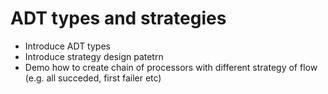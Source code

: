 # ADT types and strategies

- Introduce ADT types
- Introduce strategy design patetrn
- Demo how to create chain of processors with different strategy of flow (e.g. all succeded, first failer etc)
